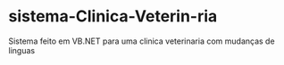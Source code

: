 # sistema-Clinica-Veterin-ria
Sistema feito em VB.NET para uma clinica veterinaria  com mudanças de linguas
